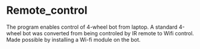 # Remote_control
The program enables control of 4-wheel bot from laptop. A standard 4-wheel bot was converted from being controled by IR remote to Wifi control. Made possible by installing a Wi-fi module on the bot. 

